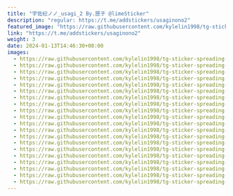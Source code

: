```yaml
---
title: "宇佐纪ノノ_usagi_2 By.匣子 @limeSticker"
description: "regular: https://t.me/addstickers/usaginono2"
featured_image: "https://raw.githubusercontent.com/kylelin1998/tg-sticker-spreading-worldwide-images/main/img/58d27f15-da99-43b1-8716-02b257d10d6f.jpg"
link: "https://t.me/addstickers/usaginono2"
weight: 3
date: 2024-01-13T14:46:30+08:00
images:
  - https://raw.githubusercontent.com/kylelin1998/tg-sticker-spreading-worldwide-images/main/img/58d27f15-da99-43b1-8716-02b257d10d6f.jpg
  - https://raw.githubusercontent.com/kylelin1998/tg-sticker-spreading-worldwide-images/main/img/73b7d681-9d69-44d2-a1f9-994b268ff27c.jpg
  - https://raw.githubusercontent.com/kylelin1998/tg-sticker-spreading-worldwide-images/main/img/f74a7fa8-e5da-4d94-a393-bdb5a693c644.jpg
  - https://raw.githubusercontent.com/kylelin1998/tg-sticker-spreading-worldwide-images/main/img/6f23f9a8-a3f8-4bbe-8c8d-2f074cf9525d.jpg
  - https://raw.githubusercontent.com/kylelin1998/tg-sticker-spreading-worldwide-images/main/img/ac32191c-24dd-461f-8f96-f7876c301c86.jpg
  - https://raw.githubusercontent.com/kylelin1998/tg-sticker-spreading-worldwide-images/main/img/04f012a6-2db8-47a1-85c2-4af70d621a57.jpg
  - https://raw.githubusercontent.com/kylelin1998/tg-sticker-spreading-worldwide-images/main/img/9272a0fe-624d-404e-88dc-ac48d31da893.jpg
  - https://raw.githubusercontent.com/kylelin1998/tg-sticker-spreading-worldwide-images/main/img/106439c9-4e9f-43a7-9f8f-9e6158137de9.jpg
  - https://raw.githubusercontent.com/kylelin1998/tg-sticker-spreading-worldwide-images/main/img/1a6f44a8-4a72-4722-9c3d-d5cf95e99d5d.jpg
  - https://raw.githubusercontent.com/kylelin1998/tg-sticker-spreading-worldwide-images/main/img/614e4576-b132-43ec-8b70-a4955f22f4ec.jpg
  - https://raw.githubusercontent.com/kylelin1998/tg-sticker-spreading-worldwide-images/main/img/d4d80edc-ef60-411c-ba16-e8bc3fdae6d3.jpg
  - https://raw.githubusercontent.com/kylelin1998/tg-sticker-spreading-worldwide-images/main/img/5a618e5b-4d9b-4894-b273-34c54b0ae13d.jpg
  - https://raw.githubusercontent.com/kylelin1998/tg-sticker-spreading-worldwide-images/main/img/fc57b3e0-e7e2-4fc5-a5aa-00c8fe5578ba.jpg
  - https://raw.githubusercontent.com/kylelin1998/tg-sticker-spreading-worldwide-images/main/img/ec6a979a-60db-4378-b526-264914ab3c07.jpg
  - https://raw.githubusercontent.com/kylelin1998/tg-sticker-spreading-worldwide-images/main/img/bce4615f-e2d6-43be-b664-95eef7d4f41e.jpg
  - https://raw.githubusercontent.com/kylelin1998/tg-sticker-spreading-worldwide-images/main/img/c1d06f8f-bead-4f5c-be5e-5ad393191ae5.jpg
  - https://raw.githubusercontent.com/kylelin1998/tg-sticker-spreading-worldwide-images/main/img/6fb1ef13-e179-45cf-8d2a-7de9e6b1a7a8.jpg
  - https://raw.githubusercontent.com/kylelin1998/tg-sticker-spreading-worldwide-images/main/img/3c758946-652d-466f-bd64-3ff7da660eab.jpg
  - https://raw.githubusercontent.com/kylelin1998/tg-sticker-spreading-worldwide-images/main/img/c21236ab-caa3-4396-b69a-8deb2a3c5b99.jpg
  - https://raw.githubusercontent.com/kylelin1998/tg-sticker-spreading-worldwide-images/main/img/85635766-126a-4a98-a0d9-d2fe5d9d2617.jpg
---
```

